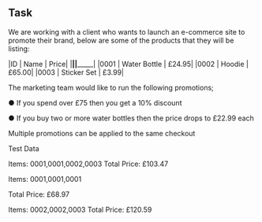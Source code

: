 ## Task
We are working with a client who wants to launch an e-commerce site to promote their brand, below are some of the products that they will be listing:

|ID | Name | Price|
|____|______|_______|
|0001 | Water Bottle | £24.95|
|0002 | Hoodie | £65.00|
|0003 | Sticker Set | £3.99|

The marketing team would like to run the following promotions;

● If you spend over £75 then you get a 10% discount

● If you buy two or more water bottles then the price drops to £22.99 each

Multiple promotions can be applied to the same checkout

Test Data

Items: 0001,0001,0002,0003 Total Price: £103.47

Items: 0001,0001,0001

Total Price: £68.97

Items: 0002,0002,0003 Total Price: £120.59
